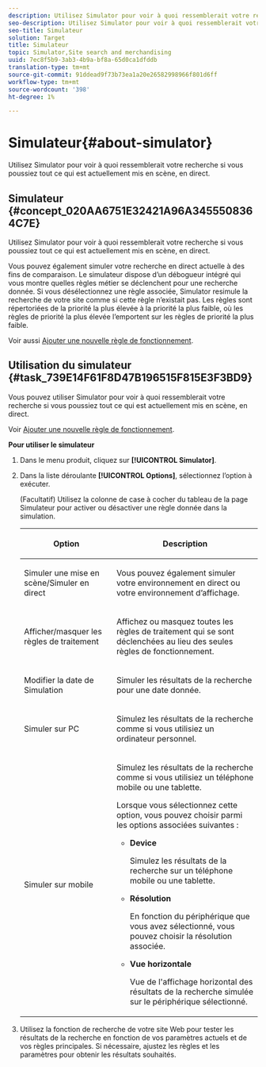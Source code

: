 ```yaml
---
description: Utilisez Simulator pour voir à quoi ressemblerait votre recherche si vous poussiez tout ce qui est actuellement mis en scène, en direct.
seo-description: Utilisez Simulator pour voir à quoi ressemblerait votre recherche si vous poussiez tout ce qui est actuellement mis en scène, en direct.
seo-title: Simulateur
solution: Target
title: Simulateur
topic: Simulator,Site search and merchandising
uuid: 7ec8f5b9-3ab3-4b9a-bf8a-65d0ca1dfddb
translation-type: tm+mt
source-git-commit: 91ddead9f73b73ea1a20e26582998966f801d6ff
workflow-type: tm+mt
source-wordcount: '398'
ht-degree: 1%

---
```



# Simulateur{#about-simulator}

Utilisez Simulator pour voir à quoi ressemblerait votre recherche si vous poussiez tout ce qui est actuellement mis en scène, en direct.

## Simulateur {#concept_020AA6751E32421A96A3455508364C7E}

Utilisez Simulator pour voir à quoi ressemblerait votre recherche si vous poussiez tout ce qui est actuellement mis en scène, en direct.

Vous pouvez également simuler votre recherche en direct actuelle à des fins de comparaison. Le simulateur dispose d’un débogueur intégré qui vous montre quelles règles métier se déclenchent pour une recherche donnée. Si vous désélectionnez une règle associée, Simulator resimule la recherche de votre site comme si cette règle n’existait pas. Les règles sont répertoriées de la priorité la plus élevée à la priorité la plus faible, où les règles de priorité la plus élevée l’emportent sur les règles de priorité la plus faible.

Voir aussi [Ajouter une nouvelle règle de fonctionnement](c-about-rules-menu/c-about-business-rules.md#task_BD3B31ED48BB4B1B8F1DCD3BFA2528E7).

## Utilisation du simulateur {#task_739E14F61F8D47B196515F815E3F3BD9}

Vous pouvez utiliser Simulator pour voir à quoi ressemblerait votre recherche si vous poussiez tout ce qui est actuellement mis en scène, en direct.

Voir [Ajouter une nouvelle règle de fonctionnement](c-about-rules-menu/c-about-business-rules.md#task_BD3B31ED48BB4B1B8F1DCD3BFA2528E7).

**Pour utiliser le simulateur**

1. Dans le menu produit, cliquez sur **[!UICONTROL Simulator]**.
1. Dans la liste déroulante **[!UICONTROL Options]**, sélectionnez l’option à exécuter.

   <!-- 
   
   r_simulator_page_options.xml
   
   -->

   (Facultatif) Utilisez la colonne de case à cocher du tableau de la page Simulateur pour activer ou désactiver une règle donnée dans la simulation.

   <table> 
    <thead> 
      <tr> 
      <th colname="col1" class="entry"> <p>Option </p> </th> 
      <th colname="col2" class="entry"> <p>Description </p> </th> 
      </tr> 
    </thead>
    <tbody> 
      <tr> 
      <td colname="col1"> <p><span class="uicontrol">Simuler une mise en scène/Simuler en direct</span> </p> </td> 
      <td colname="col2"> <p>Vous pouvez également simuler votre environnement en direct ou votre environnement d’affichage. </p> </td> 
      </tr> 
      <tr> 
      <td colname="col1"> <p><span class="uicontrol">Afficher/masquer les règles de traitement</span> </p> </td> 
      <td colname="col2"> <p>Affichez ou masquez toutes les règles de traitement qui se sont déclenchées au lieu des seules règles de fonctionnement. </p> </td> 
      </tr> 
      <tr> 
      <td colname="col1"> <p><span class="uicontrol">Modifier la date de Simulation</span> </p> </td> 
      <td colname="col2"> <p>Simuler les résultats de la recherche pour une date donnée. </p> </td> 
      </tr> 
      <tr> 
      <td colname="col1"> <p><span class="uicontrol">Simuler sur PC</span> </p> </td> 
      <td colname="col2"> <p>Simulez les résultats de la recherche comme si vous utilisiez un ordinateur personnel. </p> </td> 
      </tr> 
      <tr> 
      <td colname="col1"> <p><span class="uicontrol">Simuler sur mobile</span> </p> </td> 
      <td colname="col2"> <p>Simulez les résultats de la recherche comme si vous utilisiez un téléphone mobile ou une tablette. </p> <p>Lorsque vous sélectionnez cette option, vous pouvez choisir parmi les options associées suivantes : </p> 
        <ul id="ul_2A9901418212486A8EE67A78CB99CBE4"> 
        <li id="li_B210E954DF0D44C397718112C72C2103"> <b><span class="uicontrol">Device </span></b> <p>Simulez les résultats de la recherche sur un téléphone mobile ou une tablette. </p> </li> 
        <li id="li_90B64EAA0B57446A90CE22172E703594"> <b><span class="uicontrol">Résolution</span></b> <p>En fonction du périphérique que vous avez sélectionné, vous pouvez choisir la résolution associée. </p> </li> 
        <li id="li_042AF9FA3FA846EDB48F7296DB361515"> <b><span class="uicontrol">Vue horizontale</span></b> <p>Vue de l'affichage horizontal des résultats de la recherche simulée sur le périphérique sélectionné. </p> </li> 
        </ul> </td> 
      </tr> 
    </tbody> 
    </table>

1. Utilisez la fonction de recherche de votre site Web pour tester les résultats de la recherche en fonction de vos paramètres actuels et de vos règles principales. Si nécessaire, ajustez les règles et les paramètres pour obtenir les résultats souhaités.
